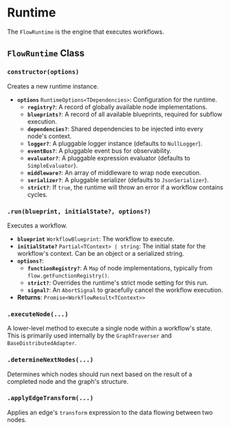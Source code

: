 # Runtime

The `FlowRuntime` is the engine that executes workflows.

## `FlowRuntime` Class

### `constructor(options)`

Creates a new runtime instance.

-   **`options`** `RuntimeOptions<TDependencies>`: Configuration for the runtime.
    -   **`registry?`**: A record of globally available node implementations.
    -   **`blueprints?`**: A record of all available blueprints, required for subflow execution.
    -   **`dependencies?`**: Shared dependencies to be injected into every node's context.
    -   **`logger?`**: A pluggable logger instance (defaults to `NullLogger`).
    -   **`eventBus?`**: A pluggable event bus for observability.
    -   **`evaluator?`**: A pluggable expression evaluator (defaults to `SimpleEvaluator`).
    -   **`middleware?`**: An array of middleware to wrap node execution.
    -   **`serializer?`**: A pluggable serializer (defaults to `JsonSerializer`).
    -   **`strict?`**: If `true`, the runtime will throw an error if a workflow contains cycles.

### `.run(blueprint, initialState?, options?)`

Executes a workflow.

-   **`blueprint`** `WorkflowBlueprint`: The workflow to execute.
-   **`initialState?`** `Partial<TContext> | string`: The initial state for the workflow's context. Can be an object or a serialized string.
-   **`options?`**:
    -   **`functionRegistry?`**: A `Map` of node implementations, typically from `flow.getFunctionRegistry()`.
    -   **`strict?`**: Overrides the runtime's strict mode setting for this run.
    -   **`signal?`**: An `AbortSignal` to gracefully cancel the workflow execution.
-   **Returns**: `Promise<WorkflowResult<TContext>>`

### `.executeNode(...)`

A lower-level method to execute a single node within a workflow's state. This is primarily used internally by the `GraphTraverser` and `BaseDistributedAdapter`.

### `.determineNextNodes(...)`

Determines which nodes should run next based on the result of a completed node and the graph's structure.

### `.applyEdgeTransform(...)`

Applies an edge's `transform` expression to the data flowing between two nodes.
